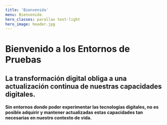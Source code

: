 ```yaml
---
title: 'Bienvenida'
menu: Bienvenida
hero_classes: parallax text-light
hero_image: header.jpg
---
```


# Bienvenido a los Entornos de Pruebas
## La transformación digital obliga a una actualización continua de nuestras capacidades digitales. 

#### Sin entornos donde poder experimentar las tecnologías digitales, no es posible adquirir y mantener actualizadas estas capacidades tan necesarias en nuestro contexto de vida.





